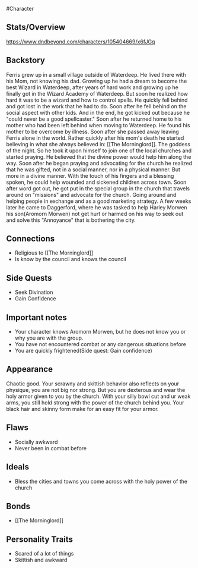 #Character 
## Stats/Overview
https://www.dndbeyond.com/characters/105404669/x6fJGq

## Backstory
Ferris grew up in a small village outside of Waterdeep. He lived there with his Mom, not knowing his dad. Growing up he had a dream to become the best Wizard in Waterdeep, after years of hard work and growing up he finally got in the Wizard Academy of Waterdeep. But soon he realized how hard it was to be a wizard and how to control spells. He quickly fell behind and got lost in the work that he had to do. Soon after he fell behind on the social aspect with other kids. And in the end, he got kicked out because he "could never be a good spellcaster." Soon after he returned home to his mother who had been left behind when moving to Waterdeep. He found his mother to be overcome by illness. Soon after she passed away leaving Ferris alone in the world. Rather quickly after his mom's death he started believing in what she always believed in: [[The Morninglord]]. The goddess of the night. So he took it upon himself to join one of the local churches and started praying. He believed that the divine power would help him along the way. Soon after he began praying and advocating for the church he realized that he was gifted, not in a social manner, nor in a physical manner. But more in a divine manner. With the touch of his fingers and a blessing spoken, he could help wounded and sickened children across town. Soon after word got out, he got put in the special group in the church that travels around on "missions" and advocate for the church. Going around and helping people in exchange and as a good marketing strategy. A few weeks later he came to Daggerford, where he was tasked to help Harley Morwen his son(Aromorn Morwen) not get hurt or harmed on his way to seek out and solve this "Annoyance" that is bothering the city. 

## Connections
* Religious to [[The Morninglord]]
* Is know by the council and knows the council

## Side Quests
* Seek Divination
* Gain Confidence

## Important notes
* Your character knows Aromorn Morwen, but he does not know you or why you are with the group.
* You have not encountered combat or any dangerous situations before
* You are quickly frightened(Side quest: Gain confidence)

## Appearance
Chaotic good. Your scrawny and skittish behavior also reflects on your physique, you are not big nor strong. But you are dexterous and wear the holy armor given to you by the church. With your silly bowl cut and ur weak arms, you still hold strong with the power of the church behind you. Your black hair and skinny form make for an easy fit for your armor.  

## Flaws
* Socially awkward 
* Never been in combat before
## Ideals
* Bless the cities and towns you come across with the holy power of the church
## Bonds
* [[The Morninglord]]
## Personality Traits
* Scared of a lot of things
* Skittish and awkward